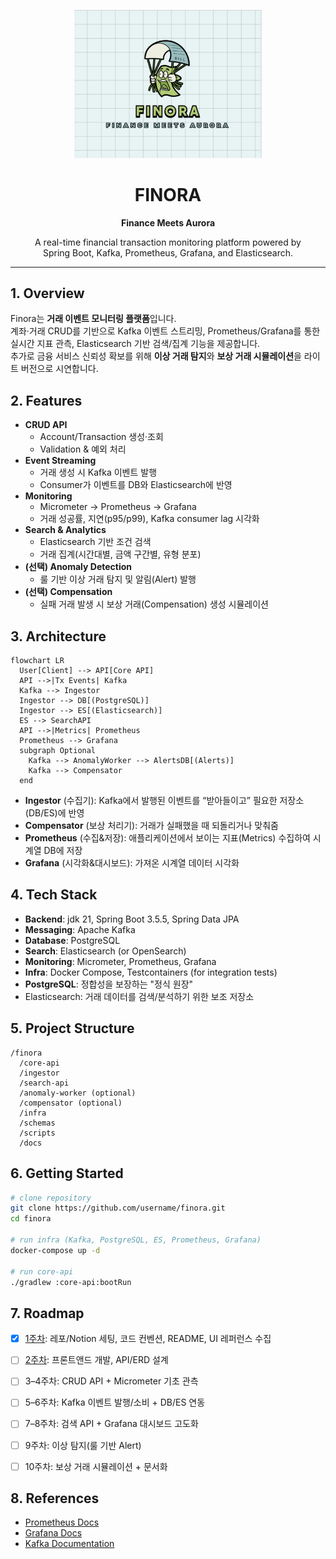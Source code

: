 <p align="center">
  <img src="docs/finora-logo.jpg" alt="Finora Logo" width="300"/>
</p>

<h1 align="center">FINORA</h1>

<p align="center"><b>Finance Meets Aurora</b></p>

<p align="center">
  A real-time financial transaction monitoring platform powered by 
  <br/>Spring Boot, Kafka, Prometheus, Grafana, and Elasticsearch.
</p>

---



## 1. Overview
Finora는 **거래 이벤트 모니터링 플랫폼**입니다.  
계좌·거래 CRUD를 기반으로 Kafka 이벤트 스트리밍, Prometheus/Grafana를 통한 실시간 지표 관측, Elasticsearch 기반 검색/집계 기능을 제공합니다.  
추가로 금융 서비스 신뢰성 확보를 위해 **이상 거래 탐지**와 **보상 거래 시뮬레이션**을 라이트 버전으로 시연합니다.



## 2. Features
- **CRUD API**
  - Account/Transaction 생성·조회
  - Validation & 예외 처리
- **Event Streaming**
  - 거래 생성 시 Kafka 이벤트 발행
  - Consumer가 이벤트를 DB와 Elasticsearch에 반영
- **Monitoring**
  - Micrometer → Prometheus → Grafana
  - 거래 성공률, 지연(p95/p99), Kafka consumer lag 시각화
- **Search & Analytics**
  - Elasticsearch 기반 조건 검색
  - 거래 집계(시간대별, 금액 구간별, 유형 분포)
- **(선택) Anomaly Detection**
  - 룰 기반 이상 거래 탐지 및 알림(Alert) 발행
- **(선택) Compensation**
  - 실패 거래 발생 시 보상 거래(Compensation) 생성 시뮬레이션



## 3. Architecture
```mermaid
flowchart LR
  User[Client] --> API[Core API]
  API -->|Tx Events| Kafka
  Kafka --> Ingestor
  Ingestor --> DB[(PostgreSQL)]
  Ingestor --> ES[(Elasticsearch)]
  ES --> SearchAPI
  API -->|Metrics| Prometheus
  Prometheus --> Grafana
  subgraph Optional
    Kafka --> AnomalyWorker --> AlertsDB[(Alerts)]
    Kafka --> Compensator
  end
````
- **Ingestor** (수집기): Kafka에서 발행된 이벤트를 “받아들이고” 필요한 저장소(DB/ES)에 반영
- **Compensator** (보상 처리기): 거래가 실패했을 때 되돌리거나 맞춰줌
- **Prometheus** (수집&저장): 애플리케이션에서 보이는 지표(Metrics) 수집하여 시계열 DB에 저장
- **Grafana** (시각화&대시보드): 가져온 시계열 데이터 시각화

## 4. Tech Stack

* **Backend**: jdk 21, Spring Boot 3.5.5, Spring Data JPA
* **Messaging**: Apache Kafka
* **Database**: PostgreSQL
* **Search**: Elasticsearch (or OpenSearch)
* **Monitoring**: Micrometer, Prometheus, Grafana
* **Infra**: Docker Compose, Testcontainers (for integration tests)
* **PostgreSQL**: 정합성을 보장하는 "정식 원장"
* Elasticsearch: 거래 데이터를 검색/분석하기 위한 보조 저장소


## 5. Project Structure

```
/finora
  /core-api
  /ingestor
  /search-api
  /anomaly-worker (optional)
  /compensator (optional)
  /infra
  /schemas
  /scripts
  /docs
```



## 6. Getting Started

```bash
# clone repository
git clone https://github.com/username/finora.git
cd finora

# run infra (Kafka, PostgreSQL, ES, Prometheus, Grafana)
docker-compose up -d

# run core-api
./gradlew :core-api:bootRun
```



## 7. Roadmap

* [x] [1주차](./docs/sprint_week1): 레포/Notion 세팅, 코드 컨벤션, README, UI 레퍼런스 수집
* [ ] [2주차](./docs/sprint_week1): 프론트앤드 개발, API/ERD 설계
* [ ] 3–4주차: CRUD API + Micrometer 기초 관측
* [ ] 5–6주차: Kafka 이벤트 발행/소비 + DB/ES 연동
* [ ] 7–8주차: 검색 API + Grafana 대시보드 고도화
* [ ] 9주차: 이상 탐지(룰 기반 Alert)
* [ ] 10주차: 보상 거래 시뮬레이션 + 문서화



## 8. References

* [Prometheus Docs](https://prometheus.io/docs/introduction/overview/)
* [Grafana Docs](https://grafana.com/docs/)
* [Kafka Documentation](https://kafka.apache.org/documentation/)
